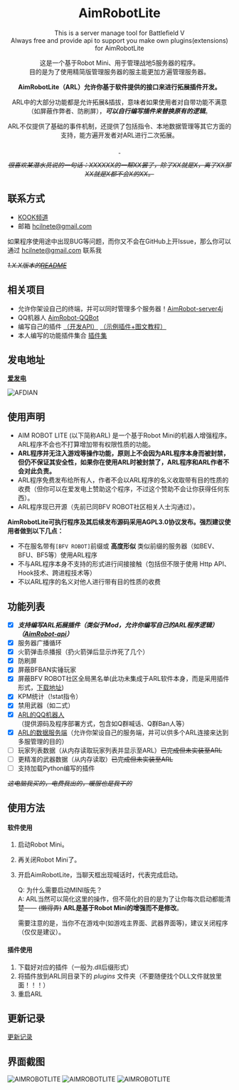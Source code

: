 <div align="center">

# AimRobotLite
This is a server manage tool for Battlefield V  
Always free and provide api to support you make own plugins(extensions) for AimRobotLite

这是一个基于Robot Mini、用于管理战地5服务器的程序。  
目的是为了使用精简版管理服务器的服主能更加方遍管理服务器。  

**AimRobotLite（ARL）允许你基于软件提供的接口来进行拓展插件开发。**

ARL中的大部分功能都是允许拓展&插拔，意味者如果使用者对自带功能不满意（如屏蔽作弊者、防刷屏），***可以自行编写插件来替换原有的逻辑***。  

ARL不仅提供了基础的事件机制，还提供了包括指令、本地数据管理等其它方面的支持，能方遍开发者对ARL进行二次拓展。

<p> 
  <a href="mailto:hcilnete@gmail.com"><img src="https://img.shields.io/badge/Email-hcilnete@gmail.com-blue" height="16px" /> </a>
  <a href="https://github.com/H4rry217/AimRobotLite/releases"><img src="https://img.shields.io/badge/Release下载-AimRobotLite-blue" height="16px" /> </a>
</p> 

*~~很喜欢某潜水员说的一句话：XXXXXX的一帮XX罢了，除了XX就是X，离了XX那XX就是X都不会X的XX。~~*

</div>

## 联系方式
- [KOOK频道](https://kook.top/WnrGai)  
- 邮箱 hcilnete@gmail.com


如果程序使用途中出现BUG等问题，而你又不会在GitHub上开Issue，那么你可以通过 hcilnete@gmail.com 联系我  

*~~1.X.X版本的[README](_resources/README2.md)~~*

## 相关项目

- 允许你架设自己的终端，并可以同时管理多个服务器！[AimRobot-server4j](https://github.com/H4rry217/AimRobot-server4j)
- QQ机器人 [AimRobot-QQBot](https://github.com/H4rry217/AimRobot-QQBot)
- 编写自己的插件 [（开发API）](https://github.com/H4rry217/AimRobot-api) [（示例插件+图文教程）](https://github.com/H4rry217/ar-example-plugin)
- 本人编写的功能插件集合 [插件集](https://github.com/H4rry217/arl-thiry-plugins)

## 发电地址
**[爱发电](https://afdian.net/a/h4rry217)**

![AFDIAN](_resources/afdian-H4rry217.jpg "二维码")

## 使用声明 
* AIM ROBOT LITE (以下简称ARL) 是一个基于Robot Mini的机器人增强程序。ARL程序不会也不打算增加带有权限性质的功能。
* **ARL程序并无注入游戏等操作功能，原则上不会因为ARL程序本身而被封禁，但仍不保证其安全性，如果你在使用ARL时被封禁了，ARL程序和ARL作者不会对此负责。**
* ARL程序免费发布给所有人，作者不会以ARL程序的名义收取带有目的性质的收费（但你可以在爱发电上赞助这个程序，不过这个赞助不会让你获得任何东西）。
* ARL程序现已开源（先前已同BFV ROBOT社区相关人士沟通过）。  

__AimRobotLite可执行程序及其后续发布源码采用AGPL3.0协议发布。强烈建议使用者做到以下几点：__  
* 不在服名带有`[BFV ROBOT]`前缀或 __高度形似__ 类似前缀的服务器（如BEV、BFU、BF5等）使用ARL程序
* 不与ARL程序本身不支持的形式进行间接接触（包括但不限于使用 Http API、Hook技术、跨进程技术等）
* 不以ARL程序的名义对他人进行带有目的性质的收费

## 功能列表
- [x] ***支持编写ARL拓展插件（类似于Mod，允许你编写自己的ARL程序逻辑）（[AimRobot-api](https://github.com/H4rry217/AimRobot-api)）***
- [x] 服务器广播循环
- [x] 火箭弹击杀播报（扔火箭弹后显示炸死了几个）
- [x] 防刷屏
- [x] 屏蔽BFBAN实锤玩家
- [x] 屏蔽BFV ROBOT社区全局黑名单(此功未集成于ARL软件本身，而是采用插件形式，[下载地址](https://github.com/H4rry217/arl-thiry-plugins/blob/master/bfvrobot-anticheat/bfvrobot-anticheat.dll))
- [x] KPM统计（!stat指令）
- [x] 禁用武器（如二式） 
- [x] [ARL的QQ机器人](https://github.com/H4rry217/AimRobot-QQBot)（提供源码及程序部署方式，包含如Q群喊话、Q群Ban人等）
- [x] [ARL的数据服务端](https://github.com/H4rry217/AimRobot-server4j)（允许你架设自己的服务端，并可以供多个ARL连接来达到多服管理的目的）
- [ ] 玩家列表数据（从内存读取玩家列表并显示至ARL）~~已完成但未实装至ARL~~
- [ ] 更精准的武器数据（从内存读取）~~已完成但未实装至ARL~~
- [ ] 支持加载Python编写的插件

*~~这电脑我买的，电费我出的，暖服也是我干的~~*

## 使用方法

#### 软件使用
1. 启动Robot Mini。
2. 再关闭Robot Mini了。
3. 开启AimRobotLite，当聊天框出现喊话时，代表完成启动。

	Q: 为什么需要启动MINI版先？  
A: ARL当然可以简化这里的操作，但不简化的目的是为了让你每次启动都能清楚—— ~~(懒得弄)~~ __ARL是基于Robot Mini的增强而不是修改__。

	需要注意的是，当你不在游戏中(如游戏主界面、武器界面等)，建议关闭程序（仅仅是建议）。
	
#### 插件使用
1. 下载好对应的插件（一般为.dll后缀形式）
2. 将插件放到ARL同目录下的 *plugins* 文件夹（不要随便找个DLL文件就放里面！！！）
3. 重启ARL

## 更新记录
[更新记录](_resources/update.md)

## 界面截图
![AIMROBOTLITE](_resources/sc1.png)
![AIMROBOTLITE](_resources/sc2.png)
![AIMROBOTLITE](_resources/sc3.png)
